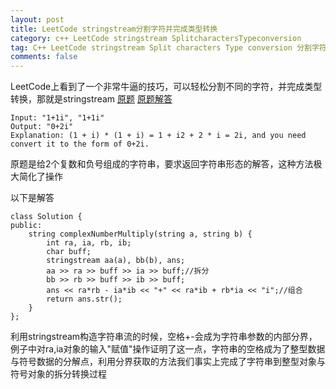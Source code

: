 ```yaml
---
layout: post
title: LeetCode stringstream分割字符并完成类型转换
category: c++ LeetCode stringstream SplitcharactersTypeconversion
tag: C++ LeetCode stringstream Split characters Type conversion 分割字符 类型转换
comments: false
---
```



LeetCode上看到了一个非常牛逼的技巧，可以轻松分割不同的字符，并完成类型转换，那就是stringstream
[原题](https://leetcode.com/problems/complex-number-multiplication/description/)
[原题解答](https://discuss.leetcode.com/topic/84382/c-using-stringstream%20%E5%8E%9F%E9%A2%98%E8%A7%A3%E7%AD%94)

```
Input: "1+1i", "1+1i"
Output: "0+2i"
Explanation: (1 + i) * (1 + i) = 1 + i2 + 2 * i = 2i, and you need convert it to the form of 0+2i.
```
原题是给2个复数和负号组成的字符串，要求返回字符串形态的解答，这种方法极大简化了操作

以下是解答
```
class Solution {
public:
    string complexNumberMultiply(string a, string b) {
        int ra, ia, rb, ib;
        char buff;
        stringstream aa(a), bb(b), ans;
        aa >> ra >> buff >> ia >> buff;//拆分
        bb >> rb >> buff >> ib >> buff;
        ans << ra*rb - ia*ib << "+" << ra*ib + rb*ia << "i";//组合
        return ans.str();
    }
};
```
利用stringstream构造字符串流的时候，空格+-会成为字符串参数的内部分界，例子中对ra,ia对象的输入"赋值"操作证明了这一点，字符串的空格成为了整型数据与符号数据的分解点，利用分界获取的方法我们事实上完成了字符串到整型对象与符号对象的拆分转换过程
